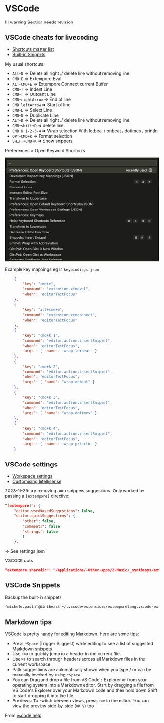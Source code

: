 # VSCode

!!! warning
    Section needs revision
    
## VSCode cheats for livecoding

- [Shortcuts master list](https://kapeli.com/cheat_sheets/Visual_Studio_Code.docset/Contents/Resources/Documents/index)
- [Built-in Snippets](https://code.visualstudio.com/docs/editor/userdefinedsnippets)

My usual shortcuts: 

- `Alt+D` => Delete all right // delete line without removing line
- `CMD+E` => Extempore Eval
- `ALT+CMD+E` => Extempore Connect current Buffer
- `CMD+]` => Indent Line
- `CMD+[` => Outdent Line
- `CMD+rightArrow` => End of line
- `CMD+leftArrow` => Start of line
- ``CMD+L`` => Select Line
- `CMD+D` => Duplicate Line
- `ALT+D` => Delete all right // delete line without removing line
- `CMD+shift+D` => delete line
- `CMD+K 1-2-3-4` => Wrap selection With letbeat / onbeat / dotimes / println 
- `OPT+CMD+K` => Format selection
- `SHIFT+CMD+K` => Show snippets

Preferences > Open Keyword Shortcuts

![alt](../assets/images/2024-06-26-VsCode-Open-Keyboard-Shortcuts.png)



Example key mappings eg In `keybindings.json`

```json
    {
        "key": "cmd+e",
        "command": "extension.xtmeval",
        "when": "editorTextFocus"
    },
    {
        "key": "alt+cmd+e",
        "command": "extension.xtmconnect",
        "when": "editorTextFocus"
    },
    {
        "key": "cmd+k 1",
        "command": "editor.action.insertSnippet",
        "when": "editorTextFocus",
        "args": { "name": "wrap-letbeat" }
    },
    {
        "key": "cmd+k 2",
        "command": "editor.action.insertSnippet",
        "when": "editorTextFocus",
        "args": { "name": "wrap-onbeat" }
    },
    {
        "key": "cmd+k 3",
        "command": "editor.action.insertSnippet",
        "when": "editorTextFocus",
        "args": { "name": "wrap-dotimes" }
    },
    {
        "key": "cmd+k 4",
        "command": "editor.action.insertSnippet",
        "when": "editorTextFocus",
        "args": { "name": "wrap-println" }
    }
```
    


## VSCode settings 

- [Workspace settings](https://code.visualstudio.com/docs/getstarted/settings#_workspace-settings)
- [Customising Intellisense](https://code.visualstudio.com/docs/editor/intellisense#_customizing-intellisense)

2023-11-26: try removing auto snippets suggestions. Only worked by passing a `[extempore]` directive: 

```json
"[extempore]": {
    "editor.wordBasedSuggestions": false,
    "editor.quickSuggestions": {
        "other": false,
        "comments": false,
        "strings": false
        }
    },
```
=> See settings.json


VSCODE opts

```json
"extempore.sharedir": "/Applications/-Other-Apps/2-Music/_synthesys/extempore"
```






## VSCode Snippets 

Backup the built-in snippets 

```bash
[michele.pasin]@MiniBeast:~/.vscode/extensions/extemporelang.vscode-extempore-0.2.8/snippets>mv extempore.json extempore.json.bk
```



## Markdown tips

VSCode is pretty handy for editing Markdown. Here are some tips:

- Press `⌃Space` (Trigger Suggest) while editing to see a list of suggested Markdown snippets
- Use `⇧⌘O` to quickly jump to a header in the current file.
- Use `⌘T` to search through headers across all Markdown files in the current workspace
- Path suggestions are automatically shown when you type / or can be manually invoked by using `⌃Space`.
- You can Drag and drop a file from VS Code's Explorer or from your operating system into a Markdown editor. Start by dragging a file from VS Code's Explorer over your Markdown code and then hold down Shift to start dropping it into the file. 
- Previews: To switch between views, press `⇧⌘V` in the editor. You can view the preview side-by-side (`⌘K V`) too

From [vscode help](https://code.visualstudio.com/docs/languages/markdown)


